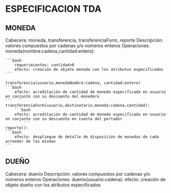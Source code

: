 # ESPECIFICACION TDA
## MONEDA

Cabecera: moneda, transferencia, transferenciaForm, reporte
Descripción: valores compuestos por cadenas y/o números enteros
Operaciones: 
	moneda(nombre:cadena,cantidad:entero):
	
	```bash
		requerimientos: cantidad>0
		efecto: creación de objeto moneda con los atributos especificados
	```
	
	transferencia(usuario,monedaNombre:cadena, cantidad:entero)
	```bash
		efecto: acreditación de cantidad de moneda especificada en usuario en conjunto con su descuento del monedero 	
	```
	transferenciaForm(usuario,destinatario,moneda:cadena,cantidad):
		```bash
		efecto: acreditación de cantidad de moneda especificada en usuario en conjunto con su descuento en cuenta del portador
			```
	reporte():
	```bash
		efecto: despliegue de detalle de disposición de monedas de cada acreedor de las mismas
	```

## DUEÑO

Cabecera: duenio
Descripción: valores compuestos por cadenas y/o números enteros
Operaciones: 
	duenio(usuario:cadena): 
		efecto: creación de objeto dueño con los atributos especificados

